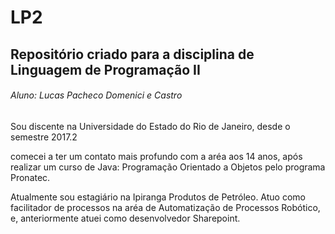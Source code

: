 # LP2
## Repositório criado para a disciplina de Linguagem de Programação II
###### Aluno: Lucas Pacheco Domenici e Castro

<p>Sou discente na Universidade do Estado do Rio de Janeiro, desde o semestre 2017.2<p>
<p>comecei a ter um contato mais profundo com a aréa aos 14 anos, após realizar um curso de Java: Programação Orientado  a Objetos pelo programa Pronatec.<p>
<p>Atualmente sou estagiário na Ipiranga Produtos de Petróleo. Atuo como facilitador de processos na aréa de Automatização de Processos Robótico, e, anteriormente atuei como desenvolvedor Sharepoint.<p>

